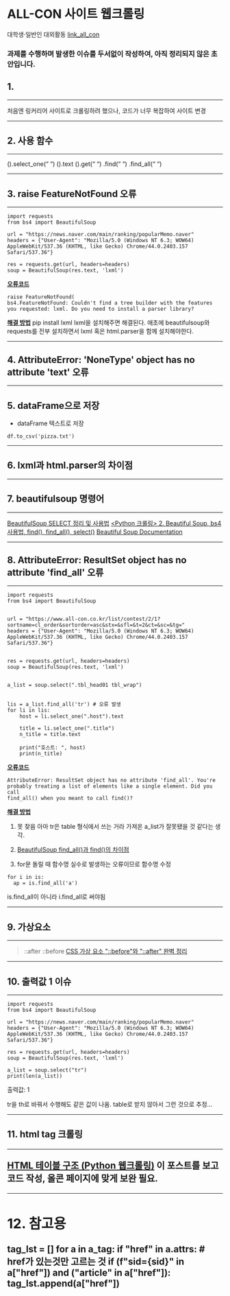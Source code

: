 # ALL-CON 사이트 웹크롤링
대학생·일반인 대외활동
[link_all_con](https://www.all-con.co.kr/list/contest/2/1?sortname=cl_order&sortorder=asc&stx=&sfl=&t=2&ct=&sc=&tg=)

### 과제를 수행하며 발생한 이슈를 두서없이 작성하여, 아직 정리되지 않은 초안입니다.

## 1.
---
처음엔 링커리어 사이트로 크롤링하려 했으나, 코드가 너무 복잡하여 사이트 변경

---

## 2. 사용 함수
---
().select_one(“   “)
().text
().get(“   “)
.find(“   “)
.find_all(“   “)

---

## 3. raise FeatureNotFound 오류
---
```
import requests
from bs4 import BeautifulSoup

url = "https://news.naver.com/main/ranking/popularMemo.naver" 
headers = {"User-Agent": "Mozilla/5.0 (Windows NT 6.3; WOW64) AppleWebKit/537.36 (KHTML, like Gecko) Chrome/44.0.2403.157 Safari/537.36"}

res = requests.get(url, headers=headers)
soup = BeautifulSoup(res.text, 'lxml')
```

<u>**오류코드**</u>
```
raise FeatureNotFound(
bs4.FeatureNotFound: Couldn't find a tree builder with the features you requested: lxml. Do you need to install a parser library?
```
<u>**해결 방법**</u>
pip install lxml
lxml을 설치해주면 해결된다.
애초에 beautifulsoup와 requests를 전부 설치하면서 lxml 혹은 html.parser을 함께 설치해야한다.

---

## 4. AttributeError: 'NoneType' object has no attribute 'text' 오류


---

## 5. dataFrame으로 저장

- dataFrame 텍스트로 저장
```
df.to_csv('pizza.txt')
```

---

## 6. lxml과 html.parser의 차이점


---

## 7. beautifulsoup 명령어
---
[BeautifulSoup SELECT 정리 및 사용법](https://pythonblog.co.kr/coding/11/)
[<Python 크롤링> 2. Beautiful Soup, bs4 사용법, find(), find_all(), select()](https://parkjh7764.tistory.com/139)
[Beautiful Soup Documentation](https://www.crummy.com/software/BeautifulSoup/bs4/doc/)

---

## 8. AttributeError: ResultSet object has no attribute 'find_all' 오류
---
```
import requests
from bs4 import BeautifulSoup


url = "https://www.all-con.co.kr/list/contest/2/1?sortname=cl_order&sortorder=asc&stx=&sfl=&t=2&ct=&sc=&tg="
headers = {"User-Agent": "Mozilla/5.0 (Windows NT 6.3; WOW64) AppleWebKit/537.36 (KHTML, like Gecko) Chrome/44.0.2403.157 Safari/537.36"}


res = requests.get(url, headers=headers)
soup = BeautifulSoup(res.text, 'lxml')


a_list = soup.select(".tbl_head01 tbl_wrap")


lis = a_list.find_all('tr') # 오류 발생
for li in lis:
    host = li.select_one(".host").text
   
    title = li.select_one(".title")
    n_title = title.text
   
    print("호스트: ", host)
    print(n_title)
```
<u>**오류코드**</u>
```
AttributeError: ResultSet object has no attribute 'find_all'. You're probably treating a list of elements like a single element. Did you call 
find_all() when you meant to call find()?
```
<u>**해결 방법**</u>
1. 못 찾음
아마 tr은 table 형식에서 쓰는 거라 가져온 a_list가 잘못됐을 것 같다는 생각.

2. [BeautifulSoup find_all()과 find()의 차이점](https://m.blog.naver.com/PostView.naver?isHttpsRedirect=true&blogId=dydgus092&logNo=221151686143)

3. for문 돌릴 때 함수명 실수로 발생하는 오류이므로 함수명 수정
```
for i in is:
  ap = is.find_all('a')
```
is.find_all이 아니라 i.find_all로 써야됨

---

## 9. 가상요소
---
> ::after
> ::before
[CSS 가상 요소 "::before"와 "::after" 완벽 정리](https://blogpack.tistory.com/1025)

---

## 10. 출력값 1 이슈
---
```
import requests
from bs4 import BeautifulSoup

url = "https://news.naver.com/main/ranking/popularMemo.naver" 
headers = {"User-Agent": "Mozilla/5.0 (Windows NT 6.3; WOW64) AppleWebKit/537.36 (KHTML, like Gecko) Chrome/44.0.2403.157 Safari/537.36"}

res = requests.get(url, headers=headers)
soup = BeautifulSoup(res.text, 'lxml')

a_list = soup.select("tr")
print(len(a_list))
```
출력값: 1

tr을 th로 바꿔서 수행해도 같은 값이 나옴.
table로 받지 않아서 그런 것으로 추정...

---

## 11. html <table> tag 크롤링
---
[HTML 테이블 구조 (Python 웹크롤링)](https://greendreamtrre.tistory.com/194)
이 포스트를 보고 코드 작성, 올콘 페이지에 맞게 보완 필요.

---

## 12. 참고용
tag_lst = [] for a in a_tag: if "href" in a.attrs: # href가 있는것만 고르는 것 
if (f"sid={sid}" in a["href"]) and ("article" in a["href"]):
tag_lst.append(a["href"])
